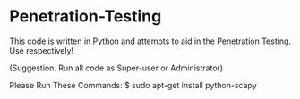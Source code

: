 # Penetration-Testing
This code is written in Python and attempts to aid in the Penetration Testing. Use respectively!

(Suggestion. Run all code as Super-user or Administrator)

Please Run These Commands:
  $ sudo apt-get install python-scapy
